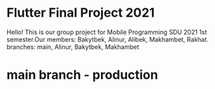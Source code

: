 # Flutter Final Project 2021
Hello! This is our group project for Mobile Programming SDU 2021 1st semester.Our members: Bakytbek, Alinur, Alibek, Makhambet, Rakhat.
branches:
main,
Alinur,
Bakytbek,
Makhambet

# main branch - production
